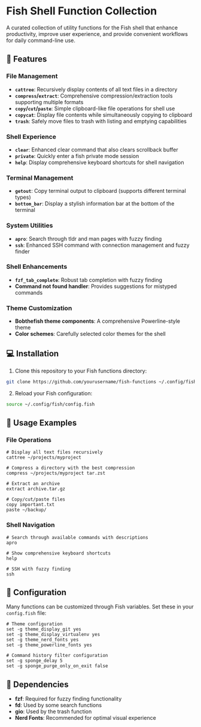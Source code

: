 # Fish Shell Function Collection

A curated collection of utility functions for the Fish shell that enhance productivity, improve user experience, and provide convenient workflows for daily command-line use.

## 🌟 Features

### File Management
- **`cattree`**: Recursively display contents of all text files in a directory
- **`compress`/`extract`**: Comprehensive compression/extraction tools supporting multiple formats
- **`copy`/`cut`/`paste`**: Simple clipboard-like file operations for shell use
- **`copycat`**: Display file contents while simultaneously copying to clipboard
- **`trash`**: Safely move files to trash with listing and emptying capabilities

### Shell Experience
- **`clear`**: Enhanced clear command that also clears scrollback buffer
- **`private`**: Quickly enter a fish private mode session
- **`help`**: Display comprehensive keyboard shortcuts for shell navigation

### Terminal Management
- **`getout`**: Copy terminal output to clipboard (supports different terminal types)
- **`bottom_bar`**: Display a stylish information bar at the bottom of the terminal

### System Utilities
- **`apro`**: Search through tldr and man pages with fuzzy finding
- **`ssh`**: Enhanced SSH command with connection management and fuzzy finder

### Shell Enhancements
- **`fzf_tab_complete`**: Robust tab completion with fuzzy finding
- **Command not found handler**: Provides suggestions for mistyped commands

### Theme Customization
- **Bobthefish theme components**: A comprehensive Powerline-style theme
- **Color schemes**: Carefully selected color themes for the shell

## 💻 Installation

1. Clone this repository to your Fish functions directory:

```bash
git clone https://github.com/yourusername/fish-functions ~/.config/fish/functions
```

2. Reload your Fish configuration:

```bash
source ~/.config/fish/config.fish
```

## 🚀 Usage Examples

### File Operations

```fish
# Display all text files recursively
cattree ~/projects/myproject

# Compress a directory with the best compression
compress ~/projects/myproject tar.zst

# Extract an archive
extract archive.tar.gz

# Copy/cut/paste files
copy important.txt
paste ~/backup/
```

### Shell Navigation

```fish
# Search through available commands with descriptions
apro

# Show comprehensive keyboard shortcuts
help

# SSH with fuzzy finding
ssh
```

## 🔧 Configuration

Many functions can be customized through Fish variables. Set these in your `config.fish` file:

```fish
# Theme configuration
set -g theme_display_git yes
set -g theme_display_virtualenv yes
set -g theme_nerd_fonts yes
set -g theme_powerline_fonts yes

# Command history filter configuration
set -g sponge_delay 5
set -g sponge_purge_only_on_exit false
```

## 📄 Dependencies

- **fzf**: Required for fuzzy finding functionality
- **fd**: Used by some search functions
- **gio**: Used by the trash function
- **Nerd Fonts**: Recommended for optimal visual experience

